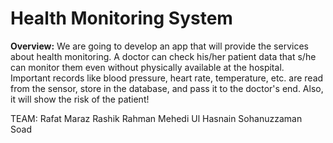 # Health Monitoring System

**Overview:**
We are going to develop an app that will provide the services about health monitoring. A doctor can check his/her patient data that s/he can monitor them even without physically available at the hospital. Important records like blood pressure, heart rate, temperature, etc. are read from the sensor, store in the database, and pass it to the doctor's end. Also, it will show the risk of the patient!

TEAM:
Rafat Maraz
Rashik Rahman
Mehedi Ul Hasnain
Sohanuzzaman Soad
